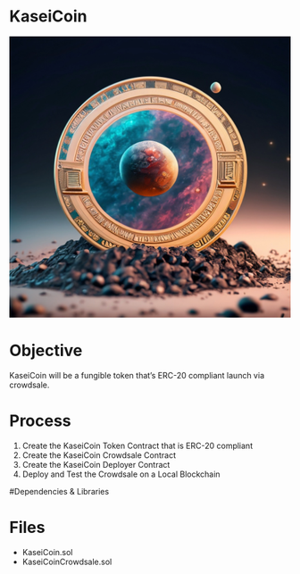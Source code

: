 # KaseiCoin
![KaseiCoin](images/mars_crypto.png)
# Objective
KaseiCoin will be a fungible token that’s ERC-20 compliant launch via crowdsale.

# Process
1) Create the KaseiCoin Token Contract that is ERC-20 compliant
2) Create the KaseiCoin Crowdsale Contract
3) Create the KaseiCoin Deployer Contract
4) Deploy and Test the Crowdsale on a Local Blockchain

#Dependencies & Libraries

# Files
- KaseiCoin.sol
- KaseiCoinCrowdsale.sol
